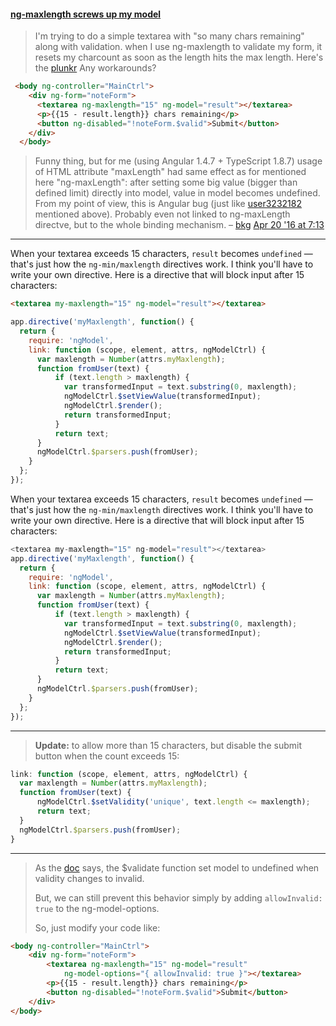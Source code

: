 ####  [ng-maxlength screws up my model](https://stackoverflow.com/questions/17075969/ng-maxlength-screws-up-my-model)

> I'm trying to do a simple textarea with "so many chars remaining" along with validation. when I use ng-maxlength to validate my form, it resets my charcount as soon as the length hits the max length. Here's the [plunkr](http://plnkr.co/edit/aCT8I4sBPOoNABQ8q3nB) Any workarounds?



```html
 <body ng-controller="MainCtrl">
    <div ng-form="noteForm">
      <textarea ng-maxlength="15" ng-model="result"></textarea>
      <p>{{15 - result.length}} chars remaining</p>
      <button ng-disabled="!noteForm.$valid">Submit</button>
    </div>
  </body>
```



> Funny thing, but for me (using Angular 1.4.7 + TypeScript 1.8.7) usage of HTML attribute "maxLength" had same effect as for mentioned here "ng-maxLength": after setting some big value (bigger than defined limit) directly into model, value in model becomes undefined. From my point of view, this is Angular bug (just like [user3232182](http://stackoverflow.com/users/3232182/user3232182) mentioned above). Probably even not linked to ng-maxLength directve, but to the whole binding mechanism. – [bkg](https://stackoverflow.com/users/705427/bkg) [Apr 20 '16 at 7:13](https://stackoverflow.com/questions/17075969/ng-maxlength-screws-up-my-model?answertab=active#comment71220160_17075969) 



---






When your textarea exceeds 15 characters, `result` becomes `undefined` — that's just how the `ng-min/maxlength` directives work. I think you'll have to write your own directive. Here is a directive that will block input after 15 characters:

```html
<textarea my-maxlength="15" ng-model="result"></textarea>
```

```js
app.directive('myMaxlength', function() {
  return {
    require: 'ngModel',
    link: function (scope, element, attrs, ngModelCtrl) {
      var maxlength = Number(attrs.myMaxlength);
      function fromUser(text) {
          if (text.length > maxlength) {
            var transformedInput = text.substring(0, maxlength);
            ngModelCtrl.$setViewValue(transformedInput);
            ngModelCtrl.$render();
            return transformedInput;
          } 
          return text;
      }
      ngModelCtrl.$parsers.push(fromUser);
    }
  }; 
});
```




When your textarea exceeds 15 characters, `result` becomes `undefined` — that's just how the `ng-min/maxlength` directives work. I think you'll have to write your own directive. Here is a directive that will block input after 15 characters:

```js
<textarea my-maxlength="15" ng-model="result"></textarea>
app.directive('myMaxlength', function() {
  return {
    require: 'ngModel',
    link: function (scope, element, attrs, ngModelCtrl) {
      var maxlength = Number(attrs.myMaxlength);
      function fromUser(text) {
          if (text.length > maxlength) {
            var transformedInput = text.substring(0, maxlength);
            ngModelCtrl.$setViewValue(transformedInput);
            ngModelCtrl.$render();
            return transformedInput;
          } 
          return text;
      }
      ngModelCtrl.$parsers.push(fromUser);
    }
  }; 
});
```

------

> **Update:** to allow more than 15 characters, but disable the submit button when the count exceeds 15:

```js
link: function (scope, element, attrs, ngModelCtrl) {
  var maxlength = Number(attrs.myMaxlength);
  function fromUser(text) {
      ngModelCtrl.$setValidity('unique', text.length <= maxlength);
      return text;
  }
  ngModelCtrl.$parsers.push(fromUser);
}
```



---



> As the [doc](https://docs.angularjs.org/api/ng/type/ngModel.NgModelController#$validate) says, the $validate function set model to undefined when validity changes to invalid.
>
> But, we can still prevent this behavior simply by adding `allowInvalid: true` to the ng-model-options.
>
> So, just modify your code like:



```html
<body ng-controller="MainCtrl">
    <div ng-form="noteForm">
        <textarea ng-maxlength="15" ng-model="result" 
            ng-model-options="{ allowInvalid: true }"></textarea>
        <p>{{15 - result.length}} chars remaining</p>
        <button ng-disabled="!noteForm.$valid">Submit</button>
    </div>
</body>
```